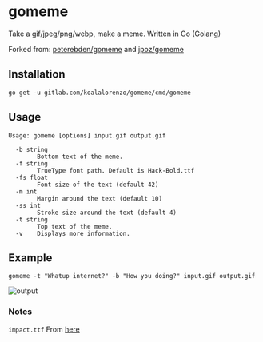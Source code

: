 # gomeme

Take a gif/jpeg/png/webp, make a meme. Written in Go (Golang)

Forked from: [peterebden/gomeme](https://github.com/peterebden/gomeme) and 
[jpoz/gomeme](https://github.com/jpoz/gomeme)

## Installation

```
go get -u gitlab.com/koalalorenzo/gomeme/cmd/gomeme
```

## Usage

```shell
Usage: gomeme [options] input.gif output.gif

  -b string
        Bottom text of the meme.
  -f string
        TrueType font path. Default is Hack-Bold.ttf
  -fs float
        Font size of the text (default 42)
  -m int
        Margin around the text (default 10)
  -ss int
        Stroke size around the text (default 4)
  -t string
        Top text of the meme.
  -v    Displays more information.
```


## Example

```shell
gomeme -t "Whatup internet?" -b "How you doing?" input.gif output.gif
```

![output](https://cloud.githubusercontent.com/assets/12866/20652316/e2555930-b4ab-11e6-9148-84e6bf0fc9d9.gif)

### Notes

`impact.ttf` From [here](https://github.com/neversmoke/lego/blob/817dce62321007d956c8e5823f09cfe7fab8b9ca/Lego/SiteBundle/Resources/public/css/inpact.ttf)
